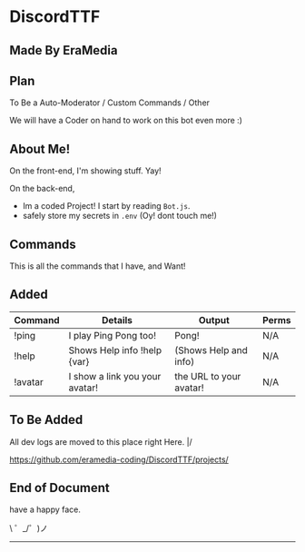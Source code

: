DiscordTTF
==========
Made By EraMedia
---------------------------

Plan
----

To Be a Auto-Moderator / Custom Commands / Other

We will have a Coder on hand to work on this bot even more :)

About Me!
---------

On the front-end,
I'm showing stuff. Yay!

On the back-end,
- Im a coded Project! I start by reading `Bot.js`.
- safely store my secrets in `.env` (Oy! dont touch me!)

Commands
--------

This is all the commands that I have, and Want!

Added
-----

| Command | Details | Output | Perms |
|-|-|-|-|
| !ping | I play Ping Pong too! | Pong! | N/A |
| !help | Shows Help info !help {var} | (Shows Help and info) | N/A |
| !avatar | I show a link you your avatar! | the URL to your avatar! | N/A |

To Be Added
-----------

All dev logs are moved to this place right Here. \|/

https://github.com/eramedia-coding/DiscordTTF/projects/

End of Document
---------------

have a happy face.

\ ゜_/゜)ノ

-------------------
